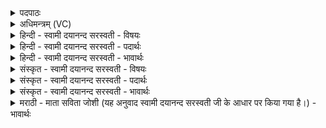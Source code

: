 <details><summary>पदपाठः</summary>

तत्। स॒वि॒तुः। वरे॑ण्यम्। भर्गः॑। दे॒वस्य॑। धी॒म॒हि॒। धि॒यः॑। यः। नः॒। प्र॒। चो॒द॒या॒त्। ३५।
</details>

<details><summary>अधिमन्त्रम् (VC)</summary>

- सविता देवता
- विश्वामित्र ऋषिः
- निचृद् गायत्री
- षड्जः
</details>

<details><summary>हिन्दी - स्वामी दयानन्द सरस्वती - विषयः</summary>

उस जगदीश्वर की कैसी स्तुति, प्रार्थना और उपासना करनी चाहिये, इस विषय का उपदेश अगले मन्त्र में किया है ॥
</details>

<details><summary>हिन्दी - स्वामी दयानन्द सरस्वती - पदार्थः</summary>

पदार्थान्वयभाषाः -  हम लोग (सवितुः) सब जगत् के उत्पन्न करने वा (देवस्य) प्रकाशमय शुद्ध वा सुख देनेवाले परमेश्वर का जो (वरेण्यम्) अति श्रेष्ठ (भर्गः) पापरूप दुःखों के मूल को नष्ट करनेवाला तेजःस्वरूप है (तत्) उसको (धीमहि) धारण करें और (यः) जो अन्तर्यामी सब सुखों का देनेवाला है, वह अपनी करुणा करके (नः) हम लोगों की (धियः) बुद्धियों को उत्तम-उत्तम गुण, कर्म, स्वभावों में (प्रचोदयात्) प्रेरणा करे ॥३५॥
</details>

<details><summary>हिन्दी - स्वामी दयानन्द सरस्वती - भावार्थः</summary>

भावार्थभाषाः -  मनुष्यों को अत्यन्त उचित है कि इस सब जगत् के उत्पन्न करने वा सब से उत्तम सब दोषों के नाश करने तथा अत्यन्त शुद्ध परमेश्वर ही की स्तुति, प्रार्थना और उपासना करें। किस प्रयोजन के लिये, जिससे वह धारण वा प्रार्थना किया हुआ हम लोगों को खोटे-खोटे गुण और कर्मों से अलग करके अच्छे-अच्छे गुण, कर्म और स्वभावों में प्रवृत्त करे, इसलिये। और प्रार्थना का मुख्य सिद्धान्त यही है कि जैसी प्रार्थना करनी, वैसा ही पुरुषार्थ से कर्म का आचरण करना चाहिये ॥३५॥
</details>

<details><summary>संस्कृत - स्वामी दयानन्द सरस्वती - विषयः</summary>

तस्य जगदीश्वरस्य कीदृश्यः स्तुतिप्रार्थनोपासनाः कार्या इत्युपदिश्यते ॥
</details>

<details><summary>संस्कृत - स्वामी दयानन्द सरस्वती - पदार्थः</summary>

पदार्थान्वयभाषाः -  वयं सवितुर्देवस्य परमेश्वरस्य यद्वरेण्यं भर्गः स्वरूपमस्ति तद्धीमहि। यः सविता देवोऽन्तर्यामी परमेश्वरः स नोऽस्माकं धियः प्रचोदयात् प्रेरयेत् ॥३५॥
</details>

<details><summary>संस्कृत - स्वामी दयानन्द सरस्वती - भावार्थः</summary>

भावार्थभाषाः -  मनुष्यैः सकलजगदुत्पादकस्य सर्वोत्कृष्टस्य सकलदोषनाशकस्य शुद्धस्य परमेश्वरस्यैवोपासना नित्यं कार्या। कस्मै प्रयोजनायेत्यत्राह स स्तुतो धारितः प्रार्थित उपासितः सन्नस्मान् सर्वेभ्यो दुष्टगुणकर्मस्वभावेभ्यः पृथक्कृत्य सर्वेषु गुणकर्मस्वभावेषु नित्यं प्रवर्तयेदित्यस्मै। अयमेव प्रार्थनाया मुख्यः सिद्धान्तः। यादृशीं प्रार्थनां कुर्यात् तादृशमेव कर्माचरेदिति ॥३५॥
</details>

<details><summary>मराठी - माता सविता जोशी (यह अनुवाद स्वामी दयानन्द सरस्वती जी के आधार पर किया गया है।) - भावार्थः</summary>

भावार्थभाषाः -  माणसांनी सृष्टिकर्ता, सर्वोत्कृष्ट, सर्व दोष नाहीसे करणारा, शुद्ध अशा परमेश्वराचीच स्तुती, प्रार्थना व उपासना करावी. परमेश्वराची प्रार्थना करण्याचा हाच उद्देश आहे की दुष्ट गुणांचा त्याग करून चांगल्या गुण, कर्म स्वभावाचा स्वीकार करावा. प्रार्थनेचे मुख्य तत्त्व हेच आहे की, जशी प्रार्थना करावयाची असेल तसाच पुरुषार्थ करून कर्मही करावे.
</details>